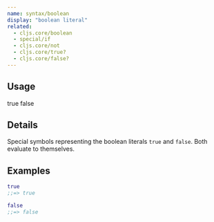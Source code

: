 ```yaml
---
name: syntax/boolean
display: "boolean literal"
related:
  - cljs.core/boolean
  - special/if
  - cljs.core/not
  - cljs.core/true?
  - cljs.core/false?
---
```


## Usage
true
false


## Details

Special symbols representing the boolean literals `true` and `false`.
Both evaluate to themselves.


## Examples

```clj
true
;;=> true

false
;;=> false
```
